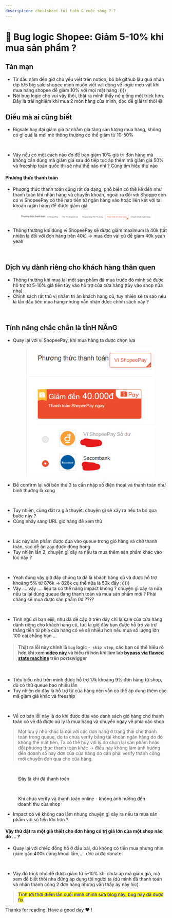 ```yaml
---
description: cheatsheet túi tiền & cuộc sống ?-?
---
```


# 🐞 Bug logic Shopee: Giảm 5-10% khi mua sản phẩm ?

## Tản mạn

* Từ đầu năm đến giờ chủ yếu viết trên notion, bỏ bê github lâu quá nhân dịp 5/5 big sale shopee mình muốn viết vài dòng về ~~logic~~ mẹo vặt khi mua hàng shopee để giảm 10% với mọi mặt hàng :))))
* Nói bug logic cho vui vậy thôi, thật ra mình thấy nó giống một trick hơn. Đây là trải nghiệm khi mua 2 món hàng của mình, đọc để giải trí thôi :smile:

## Điều mà ai cũng biết

* Bigsale hay đại giảm giá từ nhằm gia tăng sản lượng mua hàng, không có gì quá là mới mẻ thông thường có thể giảm từ 10-50%

<figure><img src="../../.gitbook/assets/image (19).png" alt=""><figcaption></figcaption></figure>

* Vậy nếu có một cách nào đó để bạn giảm 10% giá trị đơn hàng mà không cần dùng mã giảm giá sau đó tiếp tục áp thêm mã giảm giá 50% và freeship toàn quốc thì sẽ như thế nào nhỉ ? Cùng tìm hiểu thử nào

#### Phương thức thanh toán&#x20;

* Phương thức thanh toán cũng rất đa dạng, phổ biến có thể kể đến như thanh toán khi nhận hàng và chuyển khoản, ngoài ra đối với Shoppe còn có ví ShopeePay có thể nạp tiền từ ngân hàng vào hoặc liên kết với tài khoản ngân hàng để được giảm giá

<figure><img src="../../.gitbook/assets/image (1) (1).png" alt=""><figcaption></figcaption></figure>

* Thông thường khi dùng ví ShopeePay sẽ được giảm maximum là 40k (tất nhiên là đối với đơn hàng trên 40k) -> mua đơn vài củ để giảm 40k yeah yeah&#x20;

<figure><img src="../../.gitbook/assets/image (9).png" alt=""><figcaption></figcaption></figure>



## Dịch vụ dành riêng cho khách hàng thân quen

* Thông thường khi mua lại một sản phẩm đã mua trước đó mình sẽ được hỗ trợ từ 5-10% giá tiền tùy vào hỗ trợ của cửa hàng (tùy vào shop nữa nha)
* Chính sách rất thú vị nhằm tri ân khách hàng cũ, tuy nhiên sẽ ra sao nếu là lần đầu tiên mua hàng nhưng vẫn nhận được chính sách này ?

<figure><img src="../../.gitbook/assets/image (7).png" alt=""><figcaption></figcaption></figure>

## Tính năng chắc chắn là tÍnH NĂnG

*   Quay lại với ví ShopeePay, khi mua hàng ta được chọn lựa&#x20;

    <figure><img src="../../.gitbook/assets/image (1) (1) (1).png" alt=""><figcaption></figcaption></figure>
* Để confirm lại với bên thứ 3 ta cần nhập số điện thoại và thanh toán như bình thường là xong

<figure><img src="../../.gitbook/assets/image (25) (2).png" alt=""><figcaption></figcaption></figure>

* Tuy nhiên, cùng đặt ra giả thuyết: chuyện gì sẽ xãy ra nếu ta bỏ qua bước này ?
* Cùng nhảy sang URL giỏ hàng để xem thử

<figure><img src="../../.gitbook/assets/image (24).png" alt=""><figcaption></figcaption></figure>

* Lúc này sản phẩm được đưa vào queue trong giỏ hàng và chờ thanh toán, sao dễ ăn zay được đúng hong
* Tuy nhiên lần 2, chuyện gì xãy ra nếu ta mua thêm sản phẩm khác vào lúc này ?

<figure><img src="../../.gitbook/assets/image (15).png" alt=""><figcaption></figcaption></figure>

* Yeah đúng vậy giờ đây chúng ta đã là khách hàng cũ và được hỗ trợ khoảng 5% từ 876k -> 826k cụ thể nữa là 50k đấy :)))))
* Vậy .... vậy ....  liệu ta có thể nâng impact không ? chuyện gì xãy ra nữa nếu ta lại dùng queue đang thanh toán và mua sản phẩm mới ? Phải chăng sẽ mua được sản phẩm 0đ ????

<figure><img src="../../.gitbook/assets/image (22).png" alt=""><figcaption></figcaption></figure>

* &#x20;Tỉnh ngủ đi bạn eiiii, như đã đề cập ở trên đây chỉ là sale của cửa hàng dành riêng cho khách hàng cũ, tức là giờ đây bạn được hỗ trợ và trừ thẳng tiền từ phía cửa hàng có vẻ sẽ nhiều hơn nếu mua số lượng lớn 100 cái chẳng hạn ...

> #### &#x20;Thật ra lỗi này chính là `bug` logic `- skip step`, các bạn có thể hiểu rõ hơn khi xem [video này](https://www.youtube.com/watch?v=Brhjs7LZ9PY) và hiểu rõ hơn khi làm lab [bypass via flawed state machine](https://portswigger.net/web-security/logic-flaws/examples/lab-logic-flaws-authentication-bypass-via-flawed-state-machine) trên portswigger

<figure><img src="../../.gitbook/assets/image (6).png" alt=""><figcaption></figcaption></figure>

* Tiêu biểu như trên mình được hỗ trợ 17k khoảng 9% đơn hàng từ shop, dù có thử queue bao nhiều lần
* Tuy nhiên do đây là hỗ trợ từ cửa hàng nên vẫn có thể áp dụng thêm các mã giảm giá khác và freeship&#x20;

<figure><img src="../../.gitbook/assets/image (2).png" alt=""><figcaption></figcaption></figure>

* Về cơ bản lỗi này là do khi được đưa vào danh sách giỏ hàng chờ thanh toán có vẻ đã được xử lý là mua hàng và chuyển ngay về phía các shop

> Một lưu ý nhỏ khác là đối với các đơn hàng ở trạng thái chờ thanh toán trong queue, do ta chưa verify bằng tài khoản ngân hàng do đó không thể mất tiền. Ta có thể hủy với lý do chọn lại sản phẩm hoặc đổi phương thức thanh toán khác -> điều này không làm ảnh hưởng đến doanh số hay đơn của cửa hàng do cần phải verify thành công mới chuyển đơn qua cho cửa hàng.

<figure><img src="../../.gitbook/assets/image (26).png" alt=""><figcaption><p>Đây là khi đã thanh toán </p></figcaption></figure>

<figure><img src="../../.gitbook/assets/image (25).png" alt=""><figcaption><p>Khi chưa verify và thanh toán online - không ảnh hưởng đến doanh thu của shop</p></figcaption></figure>

* Impact có vẻ không cao lắm nhưng chuyện gì xãy ra nếu ta mua sản phẩm với số tiền lớn hơn ?

#### Vậy thử đặt ra một giả thiết cho đơn hàng có trị giá lớn của một shop nào đó ... ?

* Quay lại với chiếc đồng hồ ở đầu bài, dù không có tiền mua nhưng nhìn giảm gần 400k cũng khoái lắm,.... ước ai đó donate

<figure><img src="../../.gitbook/assets/image (1) (3).png" alt=""><figcaption></figcaption></figure>

* Vậy đó trick nhỏ để được giảm từ 5-10% khi chưa áp mã giảm giá, mà xem để biết thôi nha đừng áp dụng tội người ta (dù mình đã thanh toán và nhận thành công 2 đơn hàng nhưng vẫn thấy áy náy hic).

> <mark style="color:blue;">Tính tới thời điểm lần cuối mình chỉnh sửa blog này, bug này đã được fix</mark>

Thanks for reading. Have a good day :heart: !
